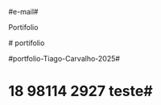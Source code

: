 

#e-mail#

   P o r t i f o l i o 

 
 #   p o r t i f o l i o 
 
 

#portfolio-Tiago-Carvalho-2025#

# 18 98114 2927 teste#
